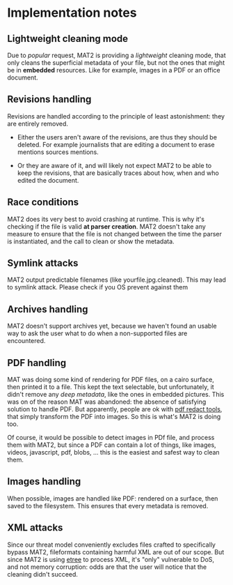 Implementation notes
====================

Lightweight cleaning mode
-------------------------

Due to *popular* request, MAT2 is providing a *lightweight* cleaning mode,
that only cleans the superficial metadata of your file, but not
the ones that might be in **embedded** resources. Like for example,
images in a PDF or an office document.

Revisions handling
------------------

Revisions are handled according to the principle of least astonishment: they are entirely removed.

- Either the users aren't aware of the revisions, are thus they should be deleted. For example journalists that are editing a document to erase mentions sources mentions.

- Or they are aware of it, and will likely not expect MAT2 to be able to keep the revisions, that are basically traces about how, when and who edited the document.


Race conditions
---------------

MAT2 does its very best to avoid crashing at runtime. This is why it's checking
if the file is valid __at parser creation__. MAT2 doesn't take any measure to
ensure that the file is not changed between the time the parser is
instantiated, and the call to clean or show the metadata.

Symlink attacks
---------------

MAT2 output predictable filenames (like yourfile.jpg.cleaned).
This may lead to symlink attack. Please check if you OS prevent
against them

Archives handling
-----------------

MAT2 doesn't support archives yet, because we haven't found an usable way to ask the user
what to do when a non-supported files are encountered.

PDF handling
------------

MAT was doing some kind of rendering for PDF files, on a cairo surface, then
printed it to a file. This kept the text selectable, but unfortunately, it
didn't remove any *deep metadata*, like the ones in embedded pictures. This was
on of the reason MAT was abandoned: the absence of satisfying solution to
handle PDF. But apparently, people are ok with [pdf redact
tools](https://github.com/firstlookmedia/pdf-redact-tools), that simply
transform the PDF into images. So this is what's MAT2 is doing too.

Of course, it would be possible to detect images in PDf file, and process them
with MAT2, but since a PDF can contain a lot of things, like images, videos,
javascript, pdf, blobs, … this is the easiest and safest way to clean them.

Images handling
---------------

When possible, images are handled like PDF: rendered on a surface, then saved
to the filesystem. This ensures that every metadata is removed.

XML attacks
-----------

Since our threat model conveniently excludes files crafted to specifically
bypass MAT2, fileformats containing harmful XML are out of our scope.
But since MAT2 is using [etree](https://docs.python.org/3/library/xml.html#xml-vulnerabilities)
to process XML, it's "only" vulnerable to DoS, and not memory corruption:
odds are that the user will notice that the cleaning didn't succeed.
